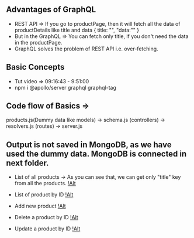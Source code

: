 
## Advantages of GraphQL
- REST API => If you go to productPage, then it will fetch all the data of productDetails like title and data 
{
    title: "", "data:""
}
- But in the GraphQL => You can fetch only title, if you don't need the data in the productPage.
- GraphQL solves the problem of REST API i.e. over-fetching.

## Basic Concepts
- Tut video => 09:16:43 - 9:51:00
- npm i @apollo/server graphql graphql-tag

## Code flow of Basics => 
products.js(Dummy data like models) -> schema.js (controllers) -> resolvers.js (routes) -> server.js

## Output is not saved in MongoDB, as we have used the dummy data. MongoDB is connected in next folder.
- List of all products -> As you can see that, we can get only "title" key from all the products.
[!Alt](./1.png) 

- List of product by ID
[!Alt](./2.png)

- Add new product
[!Alt](./3.png)

- Delete a product by ID
[!Alt](./4.png)

- Update a product by ID
[!Alt](./5.png)



